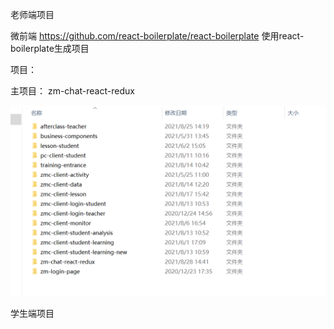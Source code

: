 老师端项目

微前端 https://github.com/react-boilerplate/react-boilerplate 使用react-boilerplate生成项目

项目： 

主项目： zm-chat-react-redux

![image-20210830154059531](.\img\image-20210830154059531.png)

学生端项目

